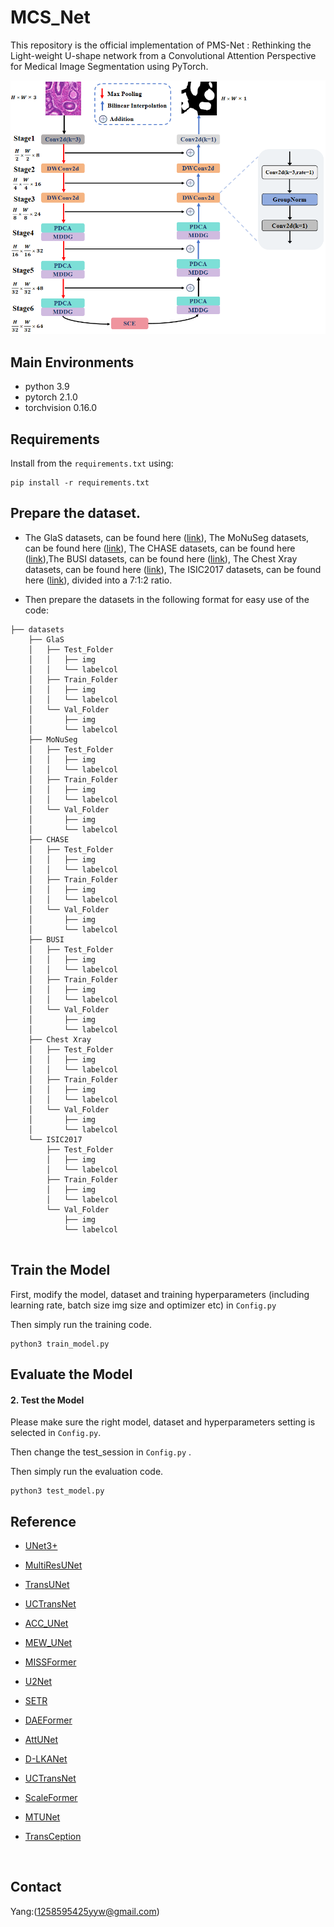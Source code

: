# MCS_Net

This repository is the official implementation of PMS-Net : Rethinking the Light-weight U-shape network from a Convolutional Attention Perspective for Medical Image Segmentation using PyTorch.

![PMS-Net](figure/model.jpg)



## Main Environments

- python 3.9
- pytorch 2.1.0
- torchvision 0.16.0



## Requirements

Install from the `requirements.txt` using:

```
pip install -r requirements.txt
```



## Prepare the dataset.

- The GlaS  datasets, can be found here ([link](https://academictorrents.com/details/208814dd113c2b0a242e74e832ccac28fcff74e5)), The MoNuSeg  datasets, can be found here ([link](https://monuseg.grand-challenge.org/Home/)), The CHASE datasets, can be found here ([link](https://link.zhihu.com/?target=https%3A//blogs.kingston.ac.uk/retinal/chasedb1/)),The BUSI datasets, can be found here ([link](https://scholar.cu.edu.eg/?q=afahmy/pages/dataset)), The Chest Xray datasets, can be found here ([link](https://www.kaggle.com/datasets/praveengovi/coronahack-chest-xraydataset)), The ISIC2017 datasets, can be found here ([link](https://challenge.isic-archive.com/data/#2017)), divided into a 7:1:2 ratio.


- Then prepare the datasets in the following format for easy use of the code:

```
├── datasets
    ├── GlaS
    │   ├── Test_Folder
    │   │   ├── img
    │   │   └── labelcol
    │   ├── Train_Folder
    │   │   ├── img
    │   │   └── labelcol
    │   └── Val_Folder
    │       ├── img
    │       └── labelcol
    ├── MoNuSeg
    │   ├── Test_Folder
    │   │   ├── img
    │   │   └── labelcol
    │   ├── Train_Folder
    │   │   ├── img
    │   │   └── labelcol
    │   └── Val_Folder
    │       ├── img
    │       └── labelcol
    ├── CHASE
    │   ├── Test_Folder
    │   │   ├── img
    │   │   └── labelcol
    │   ├── Train_Folder
    │   │   ├── img
    │   │   └── labelcol
    │   └── Val_Folder
    │       ├── img
    │       └── labelcol
    ├── BUSI
    │   ├── Test_Folder
    │   │   ├── img
    │   │   └── labelcol
    │   ├── Train_Folder
    │   │   ├── img
    │   │   └── labelcol
    │   └── Val_Folder
    │       ├── img
    │       └── labelcol
    ├── Chest Xray
    │   ├── Test_Folder
    │   │   ├── img
    │   │   └── labelcol
    │   ├── Train_Folder
    │   │   ├── img
    │   │   └── labelcol
    │   └── Val_Folder
    │       ├── img
    │       └── labelcol
    └── ISIC2017
        ├── Test_Folder
        │   ├── img
        │   └── labelcol
        ├── Train_Folder
        │   ├── img
        │   └── labelcol
        └── Val_Folder
            ├── img
            └── labelcol 
         
```



## Train the Model

First, modify the model, dataset and training hyperparameters (including learning rate, batch size img size and optimizer etc) in `Config.py`

Then simply run the training code.

```
python3 train_model.py
```



## Evaluate the Model

#### 2. Test the Model

Please make sure the right model, dataset and hyperparameters setting  is selected in `Config.py`. 

Then change the test_session in `Config.py` .

Then simply run the evaluation code.

```
python3 test_model.py
```



## Reference

- [UNet3+](https://github.com/ZJUGiveLab/UNet-Version)

- [MultiResUNet](https://github.com/makifozkanoglu/MultiResUNet-PyTorch)

- [TransUNet](https://github.com/Beckschen/TransUNet)

- [UCTransNet](https://github.com/McGregorWwww/UCTransNet)

- [ACC_UNet](https://github.com/qubvel/segmentation_models.pytorch)

- [MEW_UNet](https://github.com/JCruan519/MEW-UNet)

- [MISSFormer](https://github.com/ZhifangDeng/MISSFormer)

- [U2Net](https://github.com/NathanUA/U-2-Net)

- [SETR](https://github.com/fudan-zvg/SETR)

- [DAEFormer](https://github.com/xmindflow/DAEFormer)

- [AttUNet](https://github.com/ozan-oktay/Attention-Gated-Networks)

- [D-LKANet](https://github.com/xmindflow/deformableLKA)

- [UCTransNet]( https://github.com/McGregorWwww/UDTransNet)

- [ScaleFormer](https://github.com/ZJUGiveLab/ScaleFormer)

- [MTUNet](https://github.com/Dootmaan/MT-UNet)

- [TransCeption](https://github.com/xmindflow/TransCeption)

  ​


## Contact

Yang:(1258595425yyw@gmail.com)
